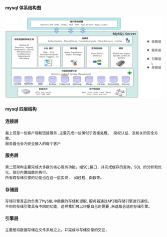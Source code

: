 #### mysql 体系结构图

![image](./image/mysql.png)

#### mysql 四层结构

#### 连接层
```text
最上层是一些客户端和链接服务,主要完成一些类似于连接处理、 授权认证、及相关的安全方案。
服务器也会为安全接入的每个客户
```

#### 服务层
```text
第二层架构主要完成大多数的核心服务功能，如SQL接口，并完成缓存的查询，SQL 的分析和优化，部分内置函数的执行。
所有跨存储引擎的功能也在这一层实现， 如过程、函数等。
```

#### 存储层
```text
存储引擎真正的负责了MySQL中数据的存储和提取,服务器通过API和存储引擎进行通信。
不同的存储引擎具有不同的功能，这样我们可以根据自己的需要,来选取合适的存储引擎。
```

#### 引擎层
```text
主要是将数据存储在文件系统之上，并完成与存储引擎的交互.
```